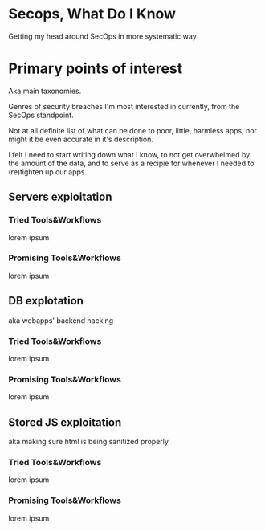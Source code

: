 # Secops, What Do I Know 
Getting my head around SecOps in more systematic way


# Primary points of interest

Aka main taxonomies.

Genres of security breaches I'm most interested in currently, from the SecOps standpoint.

Not at all definite list of what can be done to poor, little, harmless apps, nor might it be even accurate in it's description.

I felt I need to start writing down what I know, to not get overwhelmed by the amount of the data, and to serve as a recipie for whenever
I needed to (re)tighten up our apps.


## Servers exploitation

### Tried Tools&Workflows

lorem ipsum

### Promising Tools&Workflows

lorem ipsum


## DB explotation

aka webapps' backend hacking

### Tried Tools&Workflows

lorem ipsum

### Promising Tools&Workflows

lorem ipsum


## Stored JS exploitation

aka making sure html is being sanitized properly

### Tried Tools&Workflows

lorem ipsum

### Promising Tools&Workflows

lorem ipsum
